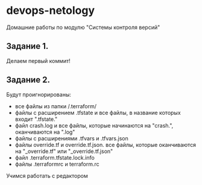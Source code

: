 # devops-netology
Домашние работы по модулю "Системы контроля версий"

## Задание 1. 

Делаем первый коммит!

## Задание 2.

Будут проигнорированы:
* все файлы из папки /.terraform/
* файлы с расширением .tfstate и все файлы, в название которых входит ".tfstate."
* файл crash.log и все файлы, которые начинаются на "crash.", оканчиваются на ".log"
* файлы с расширениями .tfvars и .tfvars.json
* файлы override.tf и override.tf.json. все файлы, которые оканчиваются на "_override.tf" или "_override.tf.json"
* файл .terraform.tfstate.lock.info
* файлы .terraformrc и terraform.rc

Учимся работать с редактором
